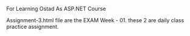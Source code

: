 For Learning Ostad As ASP.NET Course


Assignment-3.html file are the EXAM Week - 01. 
these 2 are daily class practice assignment.
